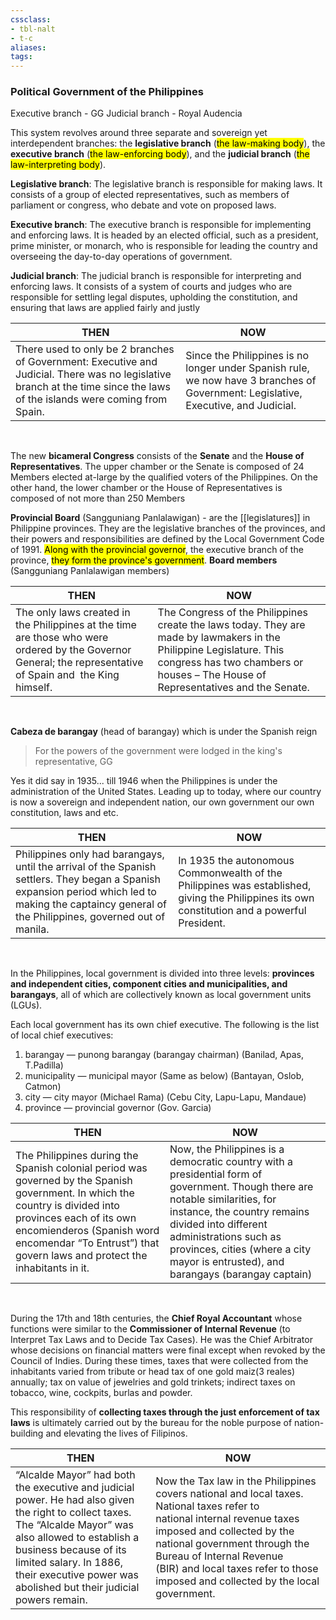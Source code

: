 ```yaml
---
cssclass:
- tbl-nalt
- t-c
aliases:
tags:
---
```

### Political Government of the Philippines
Executive branch - GG
Judicial branch - Royal Audencia

This system revolves around three separate and sovereign yet interdependent branches: the **legislative branch** (<mark class="hltr-blue">the law-making body</mark>), the **executive branch** (<mark class="hltr-lightred">the law-enforcing body</mark>), and the **judicial branch** (<mark class="hltr-lightgreen">the law-interpreting body</mark>).

**Legislative branch**: The legislative branch is responsible for making laws. It consists of a group of elected representatives, such as members of parliament or congress, who debate and vote on proposed laws.

**Executive branch**: The executive branch is responsible for implementing and enforcing laws. It is headed by an elected official, such as a president, prime minister, or monarch, who is responsible for leading the country and overseeing the day-to-day operations of government.

**Judicial branch**: The judicial branch is responsible for interpreting and enforcing laws. It consists of a system of courts and judges who are responsible for settling legal disputes, upholding the constitution, and ensuring that laws are applied fairly and justly

| <center>THEN</center>                                                                                                                                                     | <center>NOW</center>                                                                                                               |
| ------------------------------------------------------------------------------------------------------------------------------------------------------------------------- | ---------------------------------------------------------------------------------------------------------------------------------- |
| There used to only be 2 branches of Government: Executive and Judicial. There was no legislative branch at the time since the laws of the islands were coming from Spain. | Since the Philippines is no longer under Spanish rule, we now have 3 branches of Government: Legislative, Executive, and Judicial. |

<br>

The new **bicameral Congress** consists of the **Senate** and the **House of Representatives**. The upper chamber or the Senate is composed of 24 Members elected at-large by the qualified voters of the Philippines. On the other hand, the lower chamber or the House of Representatives is composed of not more than 250 Members

**Provincial Board** (Sangguniang Panlalawigan) - are the [[legislatures]] in Philippine provinces.
They are the legislative branches of the provinces, and their powers and responsibilities are defined by the Local Government Code of 1991. <mark class="hltr-lightgreen">Along with the provincial governor</mark>, the executive branch of the province, <mark class="hltr-lightgreen">they form the province's government</mark>. **Board members** (Sangguniang Panlalawigan members)

| <center>THEN</center>                                                                                                                                                     | <center>NOW</center>                                                                                                               |
| ------------------------------------------------------------------------------------------------------------------------------------------------------------------------- | ---------------------------------------------------------------------------------------------------------------------------------- |
| The only laws created in the Philippines at the time are those who were ordered by the Governor General; the representative of Spain and  the King himself.                                                                                                                         | The Congress of the Philippines create the laws today. They are made by lawmakers in the Philippine Legislature. This congress has two chambers or houses – The House of Representatives and the Senate.                                                                                                |

<br>

**Cabeza de barangay** (head of barangay) which is under the Spanish reign
> For the powers of the government were lodged in the king's representative, GG

Yes it did say in 1935... till 1946 when the Philippines is under the administration of the United States. Leading up to today, where our country is now a sovereign and independent nation, our own government our own constitution, laws and etc.

| <center>THEN</center>                                                                                                                                                     | <center>NOW</center>                                                                                                               |
| ------------------------------------------------------------------------------------------------------------------------------------------------------------------------- | ---------------------------------------------------------------------------------------------------------------------------------- |
| Philippines only had barangays, until the arrival of the Spanish settlers. They began a Spanish expansion period which led to making the captaincy general of the Philippines, governed out of manila.                                                                              | In 1935 the autonomous Commonwealth of the Philippines was established, giving the Philippines its own constitution and a powerful President.                                                                                                                                                           |

<br>

In the Philippines, local government is divided into three levels: **provinces and independent cities, component cities and municipalities, and barangays**, all of which are collectively known as local government units (LGUs).

Each local government has its own chief executive. The following is the list of local chief executives:
1.  barangay — punong barangay (barangay chairman) (Banilad, Apas, T.Padilla)
2.  municipality — municipal mayor (Same as below) (Bantayan, Oslob, Catmon)
3.  city — city mayor (Michael Rama) (Cebu City, Lapu-Lapu, Mandaue)
4.  province — provincial governor (Gov. Garcia)

| <center>THEN</center>                                                                                                                                                     | <center>NOW</center>                                                                                                               |
| ------------------------------------------------------------------------------------------------------------------------------------------------------------------------- | ---------------------------------------------------------------------------------------------------------------------------------- |
| The Philippines during the Spanish colonial period was governed by the Spanish government. In which the country is divided into provinces each of its own encomienderos (Spanish word encomendar “To Entrust”) that govern laws and protect the inhabitants in it.                  | Now, the Philippines is a democratic country with a presidential form of government. Though there are notable similarities, for instance, the country remains divided into different administrations such as provinces, cities (where a city mayor is entrusted), and barangays (barangay captain)      |

<br>

During the 17th and 18th centuries, the **Chief Royal Accountant** whose functions were similar to the **Commissioner of Internal Revenue** (to Interpret Tax Laws and to Decide Tax Cases). He was the Chief Arbitrator whose decisions on financial matters were final except when revoked by the Council of Indies. During these times, taxes that were collected from the inhabitants varied from tribute or head tax of one gold maiz(3 reales) annually; tax on value of jewelries and gold trinkets; indirect taxes on tobacco, wine, cockpits, burlas and powder.

This responsibility of **collecting taxes through the just enforcement of tax laws** is ultimately carried out by the bureau for the noble purpose of nation-building and elevating the lives of Filipinos.

| <center>THEN</center>                                                                                                                                                     | <center>NOW</center>                                                                                                               |
| ------------------------------------------------------------------------------------------------------------------------------------------------------------------------- | ---------------------------------------------------------------------------------------------------------------------------------- |
| “Alcalde Mayor” had both the executive and judicial power. He had also given the right to collect taxes. The “Alcalde Mayor” was also allowed to establish a business because of its limited salary. In 1886, their executive power was abolished but their judicial powers remain. | Now the Tax law in the Philippines covers national and local taxes. National taxes refer to national internal revenue taxes imposed and collected by the national government through the Bureau of Internal Revenue (BIR) and local taxes refer to those imposed and collected by the local government. |



